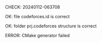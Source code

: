 CHECK: 20240112-063708
OK: file codeforces.id is correct
OK: folder prj.codeforces structure is correct
ERROR: CMake generator failed
